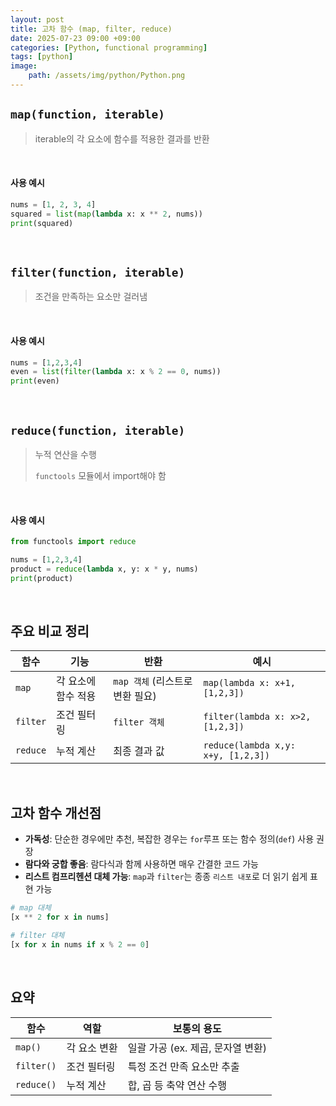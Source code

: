 ```yaml
---
layout: post
title: 고차 함수 (map, filter, reduce)
date: 2025-07-23 09:00 +09:00
categories: [Python, functional programming]
tags: [python]
image:
    path: /assets/img/python/Python.png
---
```


## `map(function, iterable)`

> iterable의 각 요소에 함수를 적용한 결과를 반환

<br>

#### 사용 예시

```python
nums = [1, 2, 3, 4]
squared = list(map(lambda x: x ** 2, nums))
print(squared)
```

<br>

## `filter(function, iterable)`

> 조건을 만족하는 요소만 걸러냄

<br>

#### 사용 예시

```python
nums = [1,2,3,4]
even = list(filter(lambda x: x % 2 == 0, nums))
print(even)
```

<br>

## `reduce(function, iterable)`

> 누적 연산을 수행
>
> `functools` 모듈에서 import해야 함

<br>

#### 사용 예시

```python
from functools import reduce

nums = [1,2,3,4]
product = reduce(lambda x, y: x * y, nums)
print(product)
```

<br>

## 주요 비교 정리

| 함수       | 기능          | 반환                    | 예시                                 |
| -------- | ----------- | --------------------- | ---------------------------------- |
| `map`    | 각 요소에 함수 적용 | `map 객체` (리스트로 변환 필요) | `map(lambda x: x+1, [1,2,3])`      |
| `filter` | 조건 필터링      | `filter 객체`           | `filter(lambda x: x>2, [1,2,3])`   |
| `reduce` | 누적 계산       | 최종 결과 값               | `reduce(lambda x,y: x+y, [1,2,3])` |

<br>

## 고차 함수 개선점

- **가독성**: 단순한 경우에만 추천, 복잡한 경우는 `for`루프 또는 함수 정의(`def`) 사용 권장
- **람다와 궁합 좋음**: 람다식과 함께 사용하면 매우 간결한 코드 가능
- **리스트 컴프리헨션 대체 가능**: `map`과 `filter`는 종종 `리스트 내포`로 더 읽기 쉽게 표현 가능

```python
# map 대체
[x ** 2 for x in nums]

# filter 대체
[x for x in nums if x % 2 == 0]
```

<br>

## 요약

| 함수         | 역할      | 보통의 용도                 |
| ---------- | ------- | ---------------------- |
| `map()`    | 각 요소 변환 | 일괄 가공 (ex. 제곱, 문자열 변환) |
| `filter()` | 조건 필터링  | 특정 조건 만족 요소만 추출        |
| `reduce()` | 누적 계산   | 합, 곱 등 축약 연산 수행        |
